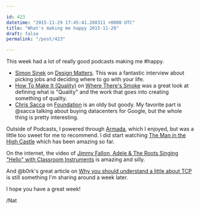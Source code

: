 ```yaml
---

id: 423
datetime: "2015-11-29 17:45:41.288311 +0000 UTC"
title: "What's making me happy 2015-11-28"
draft: false
permalink: "/post/423"

---
```


This week had a lot of really good podcasts making me #happy.

 - [Simon Sinek](http://designobserver.com/feature/simon-sinek/39098/) on [Design Matters](http://www.debbiemillman.com/designmatters/). This was a fantastic interview about picking jobs and deciding where to go with your life.
 - [How To Make It (Quality)](http://wheretheressmoke.libsyn.com/how-to-make-it-quality) on [Where There's Smoke](http://www.wheretheressmoke.co/) was a great look at defining what is "Quality" and the work that goes into creating something of quality.
 - [Chris Sacca](http://foundation.bz/7/) on [Foundation](http://foundation.bz/) is an oldy but goody. My favorite part is @sacca talking about buying datacenters for Google, but the whole thing is pretty interesting.

Outside of Podcasts, I powered through [Armada](https://www.goodreads.com/book/show/16278318-armada), which I enjoyed, but was a little too sweet for me to recommend. I did start watching [The Man in the High Castle](https://en.wikipedia.org/wiki/The_Man_in_the_High_Castle_(TV_series)) which has been amazing so far.

On the internet, the video of  [Jimmy Fallon, Adele & The Roots Singing "Hello" with Classroom Instruments](https://www.youtube.com/watch?v=-yL7VP4-kP4&feature=youtu.be) is amazing and silly.

And @b0rk's great article on [Why you should understand a little about TCP](http://jvns.ca/blog/2015/11/21/why-you-should-understand-a-little-about-tcp/) is still something I'm sharing around a week later.

I hope you have a great week!

/Nat
